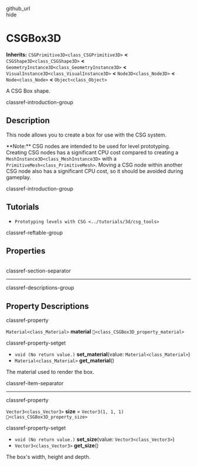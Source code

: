 github\_url  
hide

# CSGBox3D

**Inherits:** `CSGPrimitive3D<class_CSGPrimitive3D>` **&lt;**
`CSGShape3D<class_CSGShape3D>` **&lt;**
`GeometryInstance3D<class_GeometryInstance3D>` **&lt;**
`VisualInstance3D<class_VisualInstance3D>` **&lt;**
`Node3D<class_Node3D>` **&lt;** `Node<class_Node>` **&lt;**
`Object<class_Object>`

A CSG Box shape.

classref-introduction-group

## Description

This node allows you to create a box for use with the CSG system.

\*\*Note:\*\* CSG nodes are intended to be used for level prototyping.
Creating CSG nodes has a significant CPU cost compared to creating a
`MeshInstance3D<class_MeshInstance3D>` with a
`PrimitiveMesh<class_PrimitiveMesh>`. Moving a CSG node within another
CSG node also has a significant CPU cost, so it should be avoided during
gameplay.

classref-introduction-group

## Tutorials

-   `Prototyping levels with CSG <../tutorials/3d/csg_tools>`

classref-reftable-group

## Properties

<table>
<tbody>
<tr>
</tr>
<tr>
</tr>
</tbody>
</table>

classref-section-separator

------------------------------------------------------------------------

classref-descriptions-group

## Property Descriptions

classref-property

`Material<class_Material>` **material**
`🔗<class_CSGBox3D_property_material>`

classref-property-setget

-   `void (No return value.)` **set\_material**(value:
    `Material<class_Material>`)
-   `Material<class_Material>` **get\_material**()

The material used to render the box.

classref-item-separator

------------------------------------------------------------------------

classref-property

`Vector3<class_Vector3>` **size** = `Vector3(1, 1, 1)`
`🔗<class_CSGBox3D_property_size>`

classref-property-setget

-   `void (No return value.)` **set\_size**(value:
    `Vector3<class_Vector3>`)
-   `Vector3<class_Vector3>` **get\_size**()

The box's width, height and depth.
